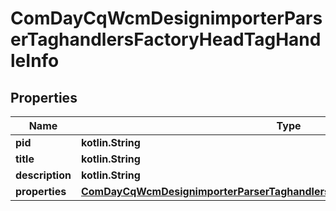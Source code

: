 
# ComDayCqWcmDesignimporterParserTaghandlersFactoryHeadTagHandleInfo

## Properties
Name | Type | Description | Notes
------------ | ------------- | ------------- | -------------
**pid** | **kotlin.String** |  |  [optional]
**title** | **kotlin.String** |  |  [optional]
**description** | **kotlin.String** |  |  [optional]
**properties** | [**ComDayCqWcmDesignimporterParserTaghandlersFactoryHeadTagHandleProperties**](ComDayCqWcmDesignimporterParserTaghandlersFactoryHeadTagHandleProperties.md) |  |  [optional]



